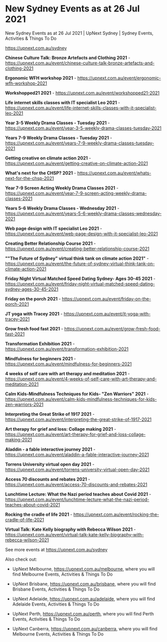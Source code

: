 # New Sydney Events as at 26 Jul 2021
New Sydney Events as at 26 Jul 2021 | UpNext Sydney | Sydney Events, Activities &amp; Things To Do

https://upnext.com.au/sydney


**Chinese Culture Talk: Bronze Artefacts and Clothing 2021** - https://upnext.com.au/event/chinese-culture-talk-bronze-artefacts-and-clothing-2021

**Ergonomic WFH workshop 2021** - https://upnext.com.au/event/ergonomic-wfh-workshop-2021

**Workshopped21 2021** - https://upnext.com.au/event/workshopped21-2021

**Life internet skills classes with IT specialist Leo 2021** - https://upnext.com.au/event/life-internet-skills-classes-with-it-specialist-leo-2021

**Year 3-5 Weekly Drama Classes - Tuesday 2021** - https://upnext.com.au/event/year-3-5-weekly-drama-classes-tuesday-2021

**Years 7-9 Weekly Drama Classes - Tuesday 2021** - https://upnext.com.au/event/years-7-9-weekly-drama-classes-tuesday-2021

**Getting creative on climate action 2021** - https://upnext.com.au/event/getting-creative-on-climate-action-2021

**What's next for the CHSP? 2021** - https://upnext.com.au/event/whats-next-for-the-chsp-2021

**Year 7-9 Screen Acting Weekly Drama Classes 2021** - https://upnext.com.au/event/year-7-9-screen-acting-weekly-drama-classes-2021

**Years 5-6 Weekly Drama Classes - Wednesday 2021** - https://upnext.com.au/event/years-5-6-weekly-drama-classes-wednesday-2021

**Web page design with IT specialist Leo 2021** - https://upnext.com.au/event/web-page-design-with-it-specialist-leo-2021

**Creating Better Relationship Course 2021** - https://upnext.com.au/event/creating-better-relationship-course-2021

**""The Future of Sydney" virtual think tank on climate action 2021"** - https://upnext.com.au/event/the-future-of-sydney-virtual-think-tank-on-climate-action-2021

**Friday Night Virtual Matched Speed Dating Sydney- Ages 30-45 2021** - https://upnext.com.au/event/friday-night-virtual-matched-speed-dating-sydney-ages-30-45-2021

**Friday on the porch 2021** - https://upnext.com.au/event/friday-on-the-porch-2021

**JT yoga with Tracey 2021** - https://upnext.com.au/event/jt-yoga-with-tracey-2021

**Grow fresh food fast 2021** - https://upnext.com.au/event/grow-fresh-food-fast-2021

**Transformation Exhibition 2021** - https://upnext.com.au/event/transformation-exhibition-2021

**Mindfulness for beginners 2021** - https://upnext.com.au/event/mindfulness-for-beginners-2021

**4 weeks of self care with art therapy and meditation 2021** - https://upnext.com.au/event/4-weeks-of-self-care-with-art-therapy-and-meditation-2021

**Calm Kids-Mindfulness Techniques for Kids- "Zen Warriors" 2021** - https://upnext.com.au/event/calm-kids-mindfulness-techniques-for-kids-zen-warriors-2021

**Interpreting the Great Strike of 1917 2021** - https://upnext.com.au/event/interpreting-the-great-strike-of-1917-2021

**Art therapy for grief and loss: Collage making 2021** - https://upnext.com.au/event/art-therapy-for-grief-and-loss-collage-making-2021

**Aladdin - a fable interactive journey 2021** - https://upnext.com.au/event/aladdin-a-fable-interactive-journey-2021

**Torrens University virtual open day 2021** - https://upnext.com.au/event/torrens-university-virtual-open-day-2021

**Access 70 discounts and rebates 2021** - https://upnext.com.au/event/access-70-discounts-and-rebates-2021

**Lunchtime Lecture: What the Nazi period teaches about Covid 2021** - https://upnext.com.au/event/lunchtime-lecture-what-the-nazi-period-teaches-about-covid-2021

**Rocking the cradle of life 2021** - https://upnext.com.au/event/rocking-the-cradle-of-life-2021

**Virtual Talk: Kate Kelly biography with Rebecca Wilson 2021** - https://upnext.com.au/event/virtual-talk-kate-kelly-biography-with-rebecca-wilson-2021



See more events at https://upnext.com.au/sydney


Also check out:

* UpNext Melbourne, https://upnext.com.au/melbourne, where you will find Melbourne Events, Activities & Things To Do

* UpNext Brisbane, https://upnext.com.au/brisbane, where you will find Brisbane Events, Activities & Things To Do

* UpNext Adelaide, https://upnext.com.au/adelaide, where you will find Adelaide Events, Activities & Things To Do

* UpNext Perth, https://upnext.com.au/perth, where you will find Perth Events, Activities & Things To Do

* UpNext Canberra, https://upnext.com.au/canberra, where you will find Melbourne Events, Activities & Things To Do